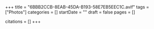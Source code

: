 +++
title = "6BBB2CCB-8EAB-45DA-B193-58E7EB5EEC1C.avif"
tags = ["Photos"]
categories = []
startDate = ""
draft = false
pages = []

citations = []
+++
